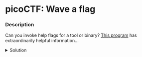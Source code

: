 # picoCTF: Wave a flag
### Description
Can you invoke help flags for a tool or binary? [This program](https://mercury.picoctf.net/static/cfea736820f329083dab9558c3932ada/warm) has extraordinarily helpful information...

<details closed>
<summary>Solution</summary>
  
  
### Flag
```
picoCTF{b1scu1ts_4nd_gr4vy_30e77291}
```
### Detailed Solution
```
./warm
Hello user! Pass me a -h to learn what I can do!
./warm -h
```
</details>